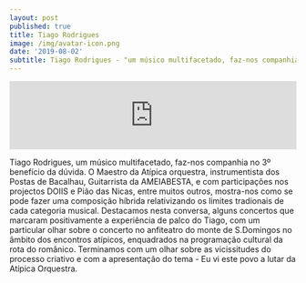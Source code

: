 ```yaml
---
layout: post
published: true
title: Tiago Rodrigues
image: /img/avatar-icon.png
date: '2019-08-02'
subtitle: Tiago Rodrigues - "um músico multifacetado, faz-nos companhia no 3º benefício da dúvida"
---
```

<iframe width="100%" height="120" src="https://www.mixcloud.com/widget/iframe/?hide_cover=1&feed=%2Fbeneficiodaduvida%2Fbenef%C3%ADcio-da-d%C3%BAvida-tiago-rodrigues%2F" frameborder="0" ></iframe>

Tiago Rodrigues, um músico multifacetado, faz-nos companhia no 3º benefício da dúvida.
O Maestro da Atípica orquestra, instrumentista dos Postas de Bacalhau, Guitarrista da AMEIABESTA, e com participações nos projectos DOIIS e Pião das Nicas, entre muitos outros, mostra-nos como se pode fazer uma composição híbrida relativizando os limites tradionais de cada categoria musical.
Destacamos nesta conversa, alguns concertos que marcaram positivamente a experiência de palco do Tiago, com um particular olhar sobre o concerto no anfiteatro do monte de S.Domingos no âmbito dos encontros atípicos, enquadrados na programação cultural da rota do românico.
Terminamos com um olhar sobre as vicissitudes do processo criativo e com a apresentação do tema - Eu vi este povo a lutar da Atípica Orquestra.
